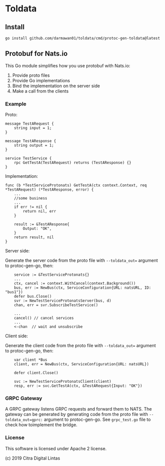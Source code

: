 # Toldata

## Install

```bash
go install github.com/darmawan01/toldata/cmd/protoc-gen-toldata@latest
```


## Protobuf for Nats.io

This Go module simplifies how you use protobuf with Nats.io:
1. Provide proto files
2. Provide Go implementations
3. Bind the implementation on the server side
4. Make a call from the clients

### Example
Proto:
```
message TestARequest {
    string input = 1; 
}

message TestAResponse {
    string output = 1;
}

service TestService {
    rpc GetTestA(TestARequest) returns (TestAResponse) {}
}
```

Implementation:
```
func (b *TestServiceProtonats) GetTestA(ctx context.Context, req *TestARequest) (*TestAResponse, error) {
	...
    //some business
    ...
    if err != nil {
		return nil, err
	}

	result := &TestAResponse{
		Output: "OK",
	}
	return result, nil
}
```

Server side:

Generate the server code from the proto file with `--toldata_out=` argument to protoc-gen-go, then:

```
    service := &TestServiceProtonats{}
    ...
    ctx, cancel := context.WithCancel(context.Background())
	bus, err := NewBus(ctx, ServiceConfiguration{URL: natsURL, ID: "bus1"})
	defer bus.Close()
	svr := NewTestServiceProtonatsServer(bus, d)
	chan, err = svr.SubscribeTestService()

    ...
	cancel() // cancel services
	...
	<-chan  // wait and unsubscribe 
```

Client side:

Generate the client code from the proto file with `--toldata_out=` argument to protoc-gen-go, then:

```
    var client *Bus
	client, err = NewBus(ctx, ServiceConfiguration{URL: natsURL})
	
	defer client.Close()

	svc := NewTestServiceProtonatsClient(client)
	resp, err := svc.GetTestA(ctx, &TestARequest{Input: "OK"})

```

### GRPC Gateway
A GRPC gateway listens GRPC requests and forward them to NATS. The gateway can be generated by generating code from the proto file 
with `--toldata_out=gprc:` argument to protoc-gen-go. See `grpc_test.go` file to check how toimplement the bridge.

### License

This software is licensed under Apache 2 license.

(c) 2019 Citra Digital Lintas

